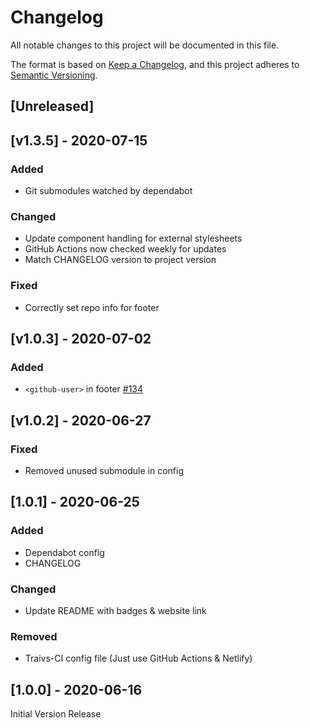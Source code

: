 # Changelog
All notable changes to this project will be documented in this file.

The format is based on [Keep a Changelog](https://keepachangelog.com/en/1.0.0/),
and this project adheres to [Semantic Versioning](https://semver.org/spec/v2.0.0.html).

## [Unreleased]
<!-- markdownlint-disable -->
## [v1.3.5] - 2020-07-15

### Added
- Git submodules watched by dependabot

### Changed
- Update component handling for external stylesheets
- GitHub Actions now checked weekly for updates
- Match CHANGELOG version to project version

### Fixed
- Correctly set repo info for footer

## [v1.0.3] - 2020-07-02

### Added
- `<github-user>` in footer [#134](https://github.com/kernvalley/events.kernvalley.us/issues/134)

## [v1.0.2] - 2020-06-27

### Fixed
- Removed unused submodule in config

## [1.0.1] - 2020-06-25

### Added
- Dependabot config
- CHANGELOG

### Changed
- Update README with badges & website link

### Removed
- Traivs-CI config file (Just use GitHub Actions & Netlify)

## [1.0.0] - 2020-06-16
Initial Version Release
<!-- markdownlint-restore -->
